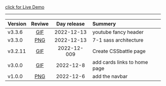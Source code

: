 [click for Live Demo](https://alexeg.github.io/)
<hr>


|  Version |          Reviwe         |  Day release |              Summery            |
|:---------|:-----------------------:|:------------:|:--------------------------------|
|v3.3.6    |[GIF](https://github.com/AlexEG/Projects__History/blob/main/alexeg.github.io/Version__History/v3.3.6/README.md.md)|  2022-12-13  |youtube fancy header|
|v3.3.0    |[PNG](https://github.com/AlexEG/Projects__History/blob/main/alexeg.github.io/Version__History/v3.3.0/README.md.md)|  2022-12-13  |7-1 sass architecture|
|v3.2.11   |[GIF](https://github.com/AlexEG/Projects__History/blob/main/alexeg.github.io/Version__History/v3.1.1%20v3.2.11/README.md.md)|  2022-12-009  |Create CSSbattle page|
|v3.0.0    |[GIF](https://github.com/AlexEG/Projects__History/blob/main/alexeg.github.io/Version__History/v3.0.0/README.md.md)|  2022-12-8  |add cards links to home page|
|v1.0.0    |[PNG](https://github.com/AlexEG/Projects__History/blob/main/alexeg.github.io/Version__History/v1.0.0/README.md.md)|  2022-12-6  |add the navbar|

